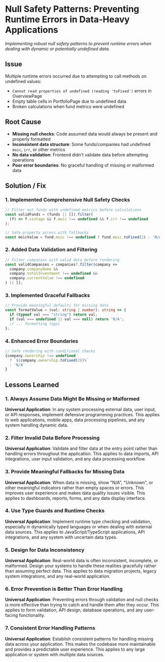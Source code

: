 # Null Safety Patterns: Preventing Runtime Errors in Data-Heavy Applications

_Implementing robust null safety patterns to prevent runtime errors when dealing with dynamic or potentially undefined data._

## Issue

Multiple runtime errors occurred due to attempting to call methods on undefined values:
- `Cannot read properties of undefined (reading 'toFixed')` errors in OverviewPage
- Empty table cells in PortfolioPage due to undefined data
- Broken calculations when fund metrics were undefined

## Root Cause

- **Missing null checks**: Code assumed data would always be present and properly formatted
- **Inconsistent data structure**: Some funds/companies had undefined `moic`, `irr`, or other metrics
- **No data validation**: Frontend didn't validate data before attempting operations
- **Poor error boundaries**: No graceful handling of missing or malformed data

## Solution / Fix

### 1. Implemented Comprehensive Null Safety Checks
```typescript
// Filter out funds with undefined metrics before calculations
const validFunds = (funds || []).filter(
  (f) => f.vintage && f.moic !== undefined && f.irr !== undefined
);

// Safe property access with fallbacks
const moicValue = fund.moic !== undefined ? fund.moic.toFixed(2) : 'N/A';
```

### 2. Added Data Validation and Filtering
```typescript
// Filter companies with valid data before rendering
const validCompanies = companies?.filter(company => 
  company.companyName && 
  company.totalInvestment !== undefined &&
  company.currentValue !== undefined
) || [];
```

### 3. Implemented Graceful Fallbacks
```typescript
// Provide meaningful defaults for missing data
const formatValue = (val: string | number): string => {
  if (typeof val === "string") return val;
  if (val === undefined || val === null) return 'N/A';
  // ... formatting logic
};
```

### 4. Enhanced Error Boundaries
```typescript
// Safe rendering with conditional checks
{company.ownership !== undefined 
  ? `${company.ownership.toFixed(2)}%`
  : 'N/A'
}
```

## Lessons Learned

### 1. Always Assume Data Might Be Missing or Malformed
**Universal Application**: In any system processing external data, user input, or API responses, implement defensive programming practices. This applies to web applications, mobile apps, data processing pipelines, and any system handling dynamic data.

### 2. Filter Invalid Data Before Processing
**Universal Application**: Validate and filter data at the entry point rather than handling errors throughout the application. This applies to data imports, API integrations, user input validation, and any data processing workflow.

### 3. Provide Meaningful Fallbacks for Missing Data
**Universal Application**: When data is missing, show "N/A", "Unknown", or other meaningful indicators rather than empty spaces or errors. This improves user experience and makes data quality issues visible. This applies to dashboards, reports, forms, and any data display interface.

### 4. Use Type Guards and Runtime Checks
**Universal Application**: Implement runtime type checking and validation, especially in dynamically typed languages or when dealing with external data sources. This applies to JavaScript/TypeScript applications, API integrations, and any system with uncertain data types.

### 5. Design for Data Inconsistency
**Universal Application**: Real-world data is often inconsistent, incomplete, or malformed. Design your systems to handle these realities gracefully rather than assuming perfect data. This applies to data migration projects, legacy system integrations, and any real-world application.

### 6. Error Prevention is Better Than Error Handling
**Universal Application**: Preventing errors through validation and null checks is more effective than trying to catch and handle them after they occur. This applies to form validation, API design, database operations, and any user-facing functionality.

### 7. Consistent Error Handling Patterns
**Universal Application**: Establish consistent patterns for handling missing data across your application. This makes the codebase more maintainable and provides a predictable user experience. This applies to any large application or system with multiple data sources.
